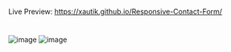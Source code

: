 Live Preview: https://xautik.github.io/Responsive-Contact-Form/
#
![image](https://github.com/xautik/Responsive-Contact-Form/assets/106868727/a49b43a2-955b-4b80-9983-7bec6c340a4a)
![image](https://github.com/xautik/Responsive-Contact-Form/assets/106868727/537193c2-c36e-4238-9acc-407102cd4408)
